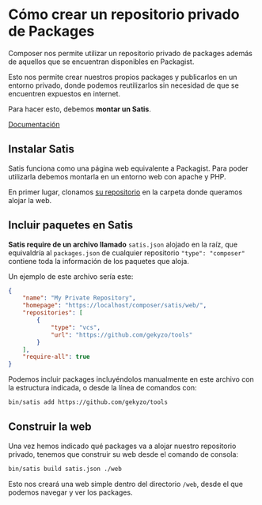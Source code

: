 # Cómo crear un repositorio privado de Packages

Composer nos permite utilizar un repositorio privado de packages además de aquellos que se encuentran disponibles en Packagist.

Esto nos permite crear nuestros propios packages y publicarlos en un entorno privado, donde podemos reutilizarlos sin necesidad de que se encuentren expuestos en internet.

Para hacer esto, debemos **montar un Satis**.

[Documentación](<https://getcomposer.org/doc/articles/handling-private-packages-with-satis.md#satis>)

## Instalar Satis

Satis funciona como una página web equivalente a Packagist. Para poder utilizarla debemos montarla en un entorno web con apache y PHP.

En primer lugar, clonamos [su repositorio](<https://github.com/composer/satis>) en la carpeta donde queramos alojar la web.

## Incluir paquetes en Satis

**Satis require de un archivo llamado** `satis.json` alojado en la raíz, que equivaldría al `packages.json` de cualquier repositorio `"type": "composer"` contiene toda la información de los paquetes que aloja.

Un ejemplo de este archivo sería este:

```json
{
    "name": "My Private Repository",
    "homepage": "https://localhost/composer/satis/web/",
    "repositories": [
        {
            "type": "vcs",
            "url": "https://github.com/gekyzo/tools"
        }
    ],
    "require-all": true
}
```

Podemos incluir packages incluyéndolos manualmente en este archivo con la estructura indicada, o desde la línea de comandos con:

```bash
bin/satis add https://github.com/gekyzo/tools
```

## Construir la web

Una vez hemos indicado qué packages va a alojar nuestro repositorio privado, tenemos que construir su web desde el comando de consola:

```bash
bin/satis build satis.json ./web
```

Esto nos creará una web simple dentro del directorio `/web`, desde el que podemos navegar y ver los packages.
